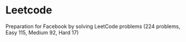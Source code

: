 # Leetcode
Preparation for Facebook by solving LeetCode problems (224 problems,  Easy 115, Medium 92, Hard 17)
